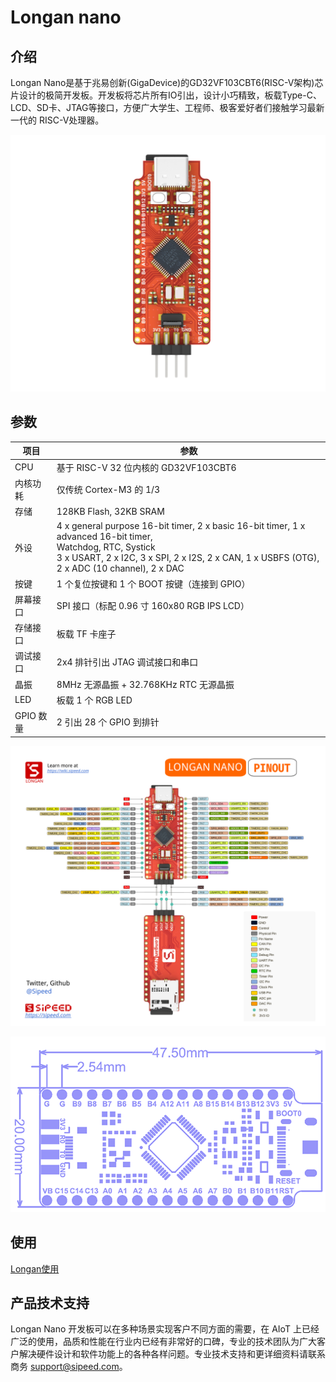 # Longan nano 

## 介绍

Longan Nano是基于兆易创新(GigaDevice)的GD32VF103CBT6(RISC-V架构)芯片设计的极简开发板。开发板将芯片所有IO引出，设计小巧精致，板载Type-C、LCD、SD卡、JTAG等接口，方便广大学生、工程师、极客爱好者们接触学习最新一代的 RISC-V处理器。

![Longan_nano_pin](./../../../assets/Longan/nano/Longan_nano.124.jpg)

## 参数

| 项目 | 参数 |
| --- | --- |
| CPU | 基于 RISC-V 32 位内核的 GD32VF103CBT6 |
| 内核功耗 | 仅传统 Cortex-M3 的 1/3 |
| 存储 | 128KB Flash, 32KB SRAM |
|外设 | 4 x general purpose 16-bit timer, 2 x basic 16-bit timer, 1 x advanced 16-bit timer,<br>Watchdog, RTC, Systick<br>3 x USART, 2 x I2C, 3 x SPI, 2 x I2S, 2 x CAN, 1 x USBFS (OTG), 2 x ADC (10 channel), 2 x DAC |
| 按键 | 1 个复位按键和 1 个 BOOT 按键（连接到 GPIO） |
| 屏幕接口 | SPI 接口（标配 0.96 寸 160x80 RGB IPS LCD） |
| 存储接口 | 板载 TF 卡座子 |
| 调试接口 | 2x4 排针引出 JTAG 调试接口和串口 |
| 晶振 | 8MHz 无源晶振 + 32.768KHz RTC 无源晶振 |
| LED | 板载 1 个 RGB LED |
| GPIO 数量 | 2 引出 28 个 GPIO 到排针 |

![](./../../../assets/Longan/nano/Longan-nano_PINOUT.svg)
 
![](./../../../assets/Longan/nano/longan-nano-1.png)

## 使用
[Longan使用](./../../../../soft/longan/zh/readme.md)

## 产品技术支持
Longan Nano 开发板可以在多种场景实现客户不同方面的需要，在 AIoT 上已经广泛的使用，品质和性能在行业内已经有非常好的口碑，专业的技术团队为广大客户解决硬件设计和软件功能上的各种各样问题。专业技术支持和更详细资料请联系商务 <support@sipeed.com>。